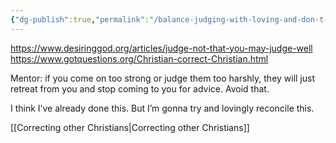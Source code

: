 ```yaml
---
{"dg-publish":true,"permalink":"/balance-judging-with-loving-and-don-t-be-a-hypocrite/","title":"Balance judging with loving and don’t be a hypocrite??","tags":["bible"],"created":"2022-07-09","updated":"2022-07-09"}
---
```



<https://www.desiringgod.org/articles/judge-not-that-you-may-judge-well>
<https://www.gotquestions.org/Christian-correct-Christian.html>

Mentor: if you come on too strong or judge them too harshly, they will just retreat from you and stop coming to you for advice. Avoid that.

I think I’ve already done this. But I’m gonna try and lovingly reconcile this.

[[Correcting other Christians\|Correcting other Christians]]
